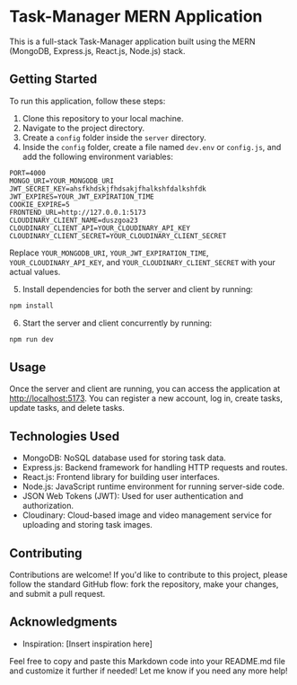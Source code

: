 
# Task-Manager MERN Application

This is a full-stack Task-Manager application built using the MERN (MongoDB, Express.js, React.js, Node.js) stack.

## Getting Started

To run this application, follow these steps:

1. Clone this repository to your local machine.
2. Navigate to the project directory.
3. Create a `config` folder inside the `server` directory.
4. Inside the `config` folder, create a file named `dev.env` or `config.js`, and add the following environment variables:

```plaintext
PORT=4000
MONGO_URI=YOUR_MONGODB_URI
JWT_SECRET_KEY=ahsfkhdskjfhdsakjfhalkshfdalkshfdk
JWT_EXPIRES=YOUR_JWT_EXPIRATION_TIME
COOKIE_EXPIRE=5
FRONTEND_URL=http://127.0.0.1:5173
CLOUDINARY_CLIENT_NAME=duszgoa23
CLOUDINARY_CLIENT_API=YOUR_CLOUDINARY_API_KEY
CLOUDINARY_CLIENT_SECRET=YOUR_CLOUDINARY_CLIENT_SECRET
```

Replace `YOUR_MONGODB_URI`, `YOUR_JWT_EXPIRATION_TIME`, `YOUR_CLOUDINARY_API_KEY`, and `YOUR_CLOUDINARY_CLIENT_SECRET` with your actual values.

5. Install dependencies for both the server and client by running:
```bash
npm install
```

6. Start the server and client concurrently by running:
```bash
npm run dev
```

## Usage

Once the server and client are running, you can access the application at [http://localhost:5173](http://localhost:5173). You can register a new account, log in, create tasks, update tasks, and delete tasks.

## Technologies Used

- MongoDB: NoSQL database used for storing task data.
- Express.js: Backend framework for handling HTTP requests and routes.
- React.js: Frontend library for building user interfaces.
- Node.js: JavaScript runtime environment for running server-side code.
- JSON Web Tokens (JWT): Used for user authentication and authorization.
- Cloudinary: Cloud-based image and video management service for uploading and storing task images.

## Contributing

Contributions are welcome! If you'd like to contribute to this project, please follow the standard GitHub flow: fork the repository, make your changes, and submit a pull request.


## Acknowledgments

- Inspiration: [Insert inspiration here]

Feel free to copy and paste this Markdown code into your README.md file and customize it further if needed! Let me know if you need any more help!
